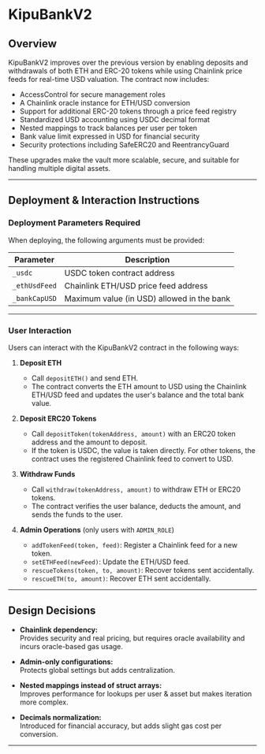 # KipuBankV2 

## Overview

KipuBankV2 improves over the previous version by enabling deposits and withdrawals of both ETH and ERC-20 tokens while using Chainlink price feeds for real-time USD valuation. The contract now includes:

- AccessControl for secure management roles
- A Chainlink oracle instance for ETH/USD conversion
- Support for additional ERC-20 tokens through a price feed registry
- Standardized USD accounting using USDC decimal format
- Nested mappings to track balances per user per token
- Bank value limit expressed in USD for financial security
- Security protections including SafeERC20 and ReentrancyGuard

These upgrades make the vault more scalable, secure, and suitable for handling multiple digital assets.


---

## Deployment & Interaction Instructions

### Deployment Parameters Required
When deploying, the following arguments must be provided:

| Parameter | Description |
|----------|-------------|
| `_usdc` | USDC token contract address |
| `_ethUsdFeed` | Chainlink ETH/USD price feed address |
| `_bankCapUSD` | Maximum value (in USD) allowed in the bank |

---

### User Interaction

Users can interact with the KipuBankV2 contract in the following ways:

1. **Deposit ETH**  
   - Call `depositETH()` and send ETH.  
   - The contract converts the ETH amount to USD using the Chainlink ETH/USD feed and updates the user's balance and the total bank value.

2. **Deposit ERC20 Tokens**  
   - Call `depositToken(tokenAddress, amount)` with an ERC20 token address and the amount to deposit.  
   - If the token is USDC, the value is taken directly. For other tokens, the contract uses the registered Chainlink feed to convert to USD.

3. **Withdraw Funds**  
   - Call `withdraw(tokenAddress, amount)` to withdraw ETH or ERC20 tokens.  
   - The contract verifies the user balance, deducts the amount, and sends the funds to the user.

4. **Admin Operations** (only users with `ADMIN_ROLE`)  
   - `addTokenFeed(token, feed)`: Register a Chainlink feed for a new token.  
   - `setETHFeed(newFeed)`: Update the ETH/USD feed.  
   - `rescueTokens(token, to, amount)`: Recover tokens sent accidentally.  
   - `rescueETH(to, amount)`: Recover ETH sent accidentally.

---

## Design Decisions

- **Chainlink dependency:**  
  Provides security and real pricing, but requires oracle availability and incurs oracle-based gas usage.

- **Admin-only configurations:**  
  Protects global settings but adds centralization.
- **Nested mappings instead of struct arrays:**  
  Improves performance for lookups per user & asset but makes iteration more complex.

- **Decimals normalization:**  
  Introduced for financial accuracy, but adds slight gas cost per conversion.


---



